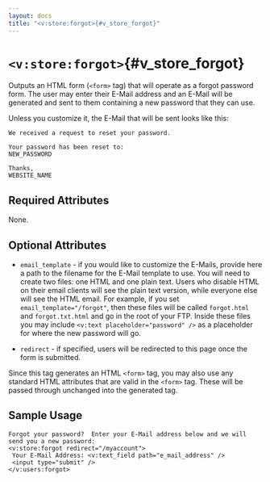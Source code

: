 ```yaml
---
layout: docs
title: "<v:store:forgot>{#v_store_forgot}"
---
```


# `<v:store:forgot>`{#v_store_forgot}

Outputs an HTML form (`<form>` tag) that will operate as a forgot
password form. The user may enter their E-Mail address and an E-Mail
will be generated and sent to them containing a new password that they
can use.

Unless you customize it, the E-Mail that will be sent looks like this:

    We received a request to reset your password.  

    Your password has been reset to: 
    NEW_PASSWORD

    Thanks,
    WEBSITE_NAME

## Required Attributes

None.

## Optional Attributes

-   `email_template` - if you would like to customize the E-Mails,
    provide here a path to the filename for the E-Mail template to use.
    You will need to create two files: one HTML and one plain text.
    Users who disable HTML on their email clients will see the plain
    text version, while everyone else will see the HTML email. For
    example, if you set `email_template="/forgot"`, then these files
    will be called `forgot.html` and `forgot.txt.html` and go in the
    root of your FTP. Inside these files you may include
    `<v:text placeholder="password" />` as a placeholder for where the
    new password will go.

-   `redirect` - if specified, users will be redirected to this page
    once the form is submitted.

Since this tag generates an HTML `<form>` tag, you may also use any
standard HTML attributes that are valid in the `<form>` tag. These will
be passed through unchanged into the generated tag.

## Sample Usage

    Forgot your password?  Enter your E-Mail address below and we will send you a new password:
    <v:store:forgot redirect="/myaccount">
     Your E-Mail Address: <v:text_field path="e_mail_address" />
     <input type="submit" />
    </v:users:forgot>
